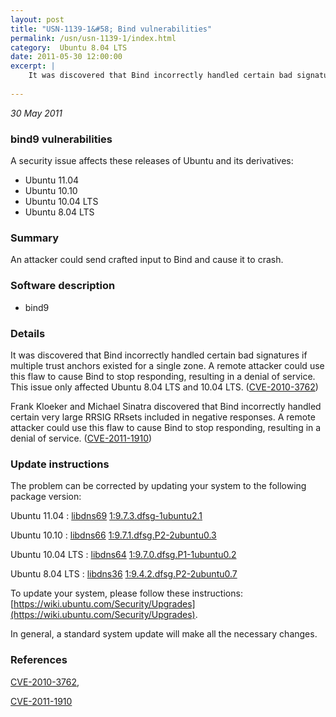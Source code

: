 ```yaml
---
layout: post
title: "USN-1139-1&#58; Bind vulnerabilities"
permalink: /usn/usn-1139-1/index.html
category:  Ubuntu 8.04 LTS
date: 2011-05-30 12:00:00
excerpt: |
    It was discovered that Bind incorrectly handled certain bad signatures if multiple trust anchors existed for a single zone. A remote attacker could use this flaw to cause Bind to stop responding, resulting in a denial of service. This issue only affected Ubuntu 8.04 LTS and 10.04 LTS. ([CVE-2010-3762](http://people.ubuntu.com/~ubuntu-security/cve/CVE-2010-3762))
    
--- 
```

 
 

*30 May 2011*

### bind9 vulnerabilities

A security issue affects these releases of Ubuntu and its derivatives:

* Ubuntu 11.04
* Ubuntu 10.10
* Ubuntu 10.04 LTS
* Ubuntu 8.04 LTS

### Summary

An attacker could send crafted input to Bind and cause it to crash. 

### Software description

* bind9 

### Details

It was discovered that Bind incorrectly handled certain bad signatures if multiple trust anchors existed for a single zone. A remote attacker could use this flaw to cause Bind to stop responding, resulting in a denial of service. This issue only affected Ubuntu 8.04 LTS and 10.04 LTS. ([CVE-2010-3762](http://people.ubuntu.com/~ubuntu-security/cve/CVE-2010-3762))

Frank Kloeker and Michael Sinatra discovered that Bind incorrectly handled certain very large RRSIG RRsets included in negative responses. A remote attacker could use this flaw to cause Bind to stop responding, resulting in a denial of service. ([CVE-2011-1910](http://people.ubuntu.com/~ubuntu-security/cve/CVE-2011-1910)) 

### Update instructions

The problem can be corrected by updating your system to the following package version:

Ubuntu 11.04
 : [libdns69](https://launchpad.net/ubuntu/+source/bind9) <span> [1:9.7.3.dfsg-1ubuntu2.1](https://launchpad.net/ubuntu/+source/bind9/1:9.7.3.dfsg-1ubuntu2.1) </span> 

Ubuntu 10.10
 : [libdns66](https://launchpad.net/ubuntu/+source/bind9) <span> [1:9.7.1.dfsg.P2-2ubuntu0.3](https://launchpad.net/ubuntu/+source/bind9/1:9.7.1.dfsg.P2-2ubuntu0.3) </span> 

Ubuntu 10.04 LTS
 : [libdns64](https://launchpad.net/ubuntu/+source/bind9) <span> [1:9.7.0.dfsg.P1-1ubuntu0.2](https://launchpad.net/ubuntu/+source/bind9/1:9.7.0.dfsg.P1-1ubuntu0.2) </span> 

Ubuntu 8.04 LTS
 : [libdns36](https://launchpad.net/ubuntu/+source/bind9) <span> [1:9.4.2.dfsg.P2-2ubuntu0.7](https://launchpad.net/ubuntu/+source/bind9/1:9.4.2.dfsg.P2-2ubuntu0.7) </span> 

To update your system, please follow these instructions: [https://wiki.ubuntu.com/Security/Upgrades](https://wiki.ubuntu.com/Security/Upgrades).

In general, a standard system update will make all the necessary changes. 

### References

 
 [CVE-2010-3762](http://people.ubuntu.com/~ubuntu-security/cve/CVE-2010-3762), 

 [CVE-2011-1910](http://people.ubuntu.com/~ubuntu-security/cve/CVE-2011-1910)
 

